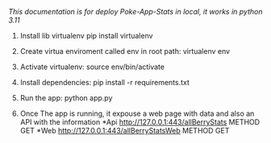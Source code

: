 *This documentation is for deploy Poke-App-Stats in local, it works in python 3.11*

1. Install lib virtualenv
pip install virtualenv

2. Create virtua enviroment called env in root path:
virtualenv env

3. Activate virtualenv:
source env/bin/activate

4. Install dependencies:
pip install -r requirements.txt

5. Run the app:
python app.py

6. Once The app is running, it expouse a web page with data and also an API with the information
*Api http://127.0.0.1:443/allBerryStats METHOD GET
*Web http://127.0.0.1:443/allBerryStatsWeb METHOD GET

